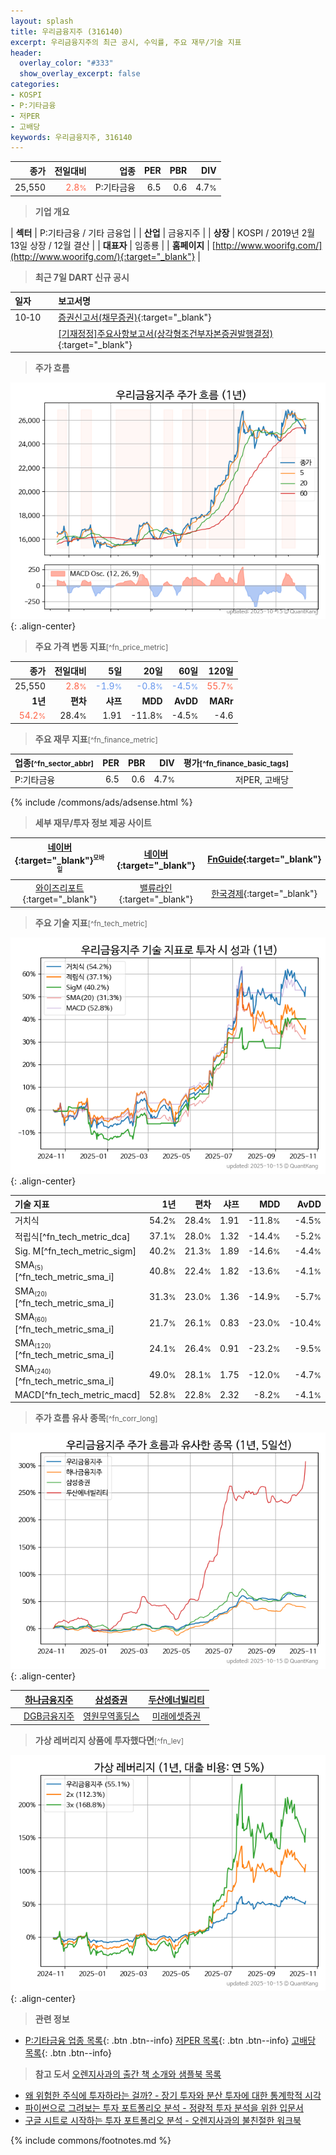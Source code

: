 ```yaml
---
layout: splash
title: 우리금융지주 (316140)
excerpt: 우리금융지주의 최근 공시, 수익률, 주요 재무/기술 지표
header:
  overlay_color: "#333"
  show_overlay_excerpt: false
categories:
- KOSPI
- P:기타금융
- 저PER
- 고배당
keywords: 우리금융지주, 316140
---
```


| **종가** | **전일대비** | **업종** | **PER** | **PBR** | **DIV** |
| -------: | -----------: | -------: | ------: | ------: | ------: |
| 25,550 | <span style="color: tomato">2.8<small>%</small></span> | P:기타금융 | 6.5 | 0.6 | 4.7<small>%</small> |

<!-- more -->


> **기업 개요**<a id="company"></a>

| <span style="white-space:nowrap;">**섹터**</span> | P:기타금융 / 기타 금융업 |
| <span style="white-space:nowrap;">**산업**</span> | 금융지주 |
| <span style="white-space:nowrap;">**상장**</span> | KOSPI / 2019년 2월 13일 상장 / 12월 결산 |
| <span style="white-space:nowrap;">**대표자**</span> | 임종룡 |
| <span style="white-space:nowrap;">**홈페이지**</span> | [http://www.woorifg.com/](http://www.woorifg.com/){:target="_blank"} |


> **최근 7일 DART 신규 공시**<a id="dart"></a>

| **일자** |      | **보고서명** |
| :------- | :--- | :----------- |
| 10&#x2011;10 | | [증권신고서(채무증권)](https://dart.fss.or.kr/dsaf001/main.do?rcpNo=20251010000248){:target="_blank"} |
|  | | [[기재정정]주요사항보고서(상각형조건부자본증권발행결정)](https://dart.fss.or.kr/dsaf001/main.do?rcpNo=20251010000150){:target="_blank"} |


> **주가 흐름**<a id="price"></a>

![316140](/stock/images/316140.png){: .align-center}


> **주요 가격 변동 지표**<small>[^fn_price_metric]</small>

| **종가** | **전일대비** | **5일** | **20일** | **60일** | **120일** |
| -------: | -----------: | ------: | -------: | -------: | --------: |
| 25,550 | <span style="color: tomato">2.8<small>%</small></span> | <span style="color: cornflowerblue">-1.9<small>%</small></span> | <span style="color: cornflowerblue">-0.8<small>%</small></span> | <span style="color: cornflowerblue">-4.5<small>%</small></span> | <span style="color: tomato">55.7<small>%</small></span> |
| **1년** | **편차** | **샤프** | **MDD** | **AvDD** | **MARr** |
| <span style="color: tomato">54.2<small>%</small></span> | 28.4<small>%</small> | 1.91 | -11.8<small>%</small> | -4.5<small>%</small> | -4.6 |


> **주요 재무 지표**<small>[^fn_finance_metric]</small>

| **업종**<small>[^fn_sector_abbr]</small> | **PER** | **PBR** | **DIV** | **평가**<small>[^fn_finance_basic_tags]</small> |
| :--------------------------------------- | ------: | ------: | ------: | ----------------------------------------------: |
| P:기타금융 | 6.5 | 0.6 | 4.7<small>%</small> | 저PER, 고배당 |



{% include /commons/ads/adsense.html %}

> **세부 재무/투자 정보 제공 사이트**

| [네이버](https://m.stock.naver.com/domestic/stock/316140/finance/summary){:target="_blank"}<sup><small>모바일</small></sup> | [네이버](https://finance.naver.com/item/coinfo.naver?code=316140){:target="_blank"} | [FnGuide](https://comp.fnguide.com/SVO2/ASP/SVD_Invest.asp?gicode=A316140&MenuYn=Y){:target="_blank"} |
| :---: | :---: | :---: |
| [와이즈리포트](https://comp.wisereport.co.kr/company/c1040001.aspx?cmp_cd=316140){:target="_blank"} | [밸류라인](https://www.valueline.co.kr/finance/summary/316140){:target="_blank"} | [한국경제](https://markets.hankyung.com/stock/316140/financial-summary){:target="_blank"} |


> **주요 기술 지표**<small>[^fn_tech_metric]</small>


![316140](/stock/images/316140_tech.png){: .align-center}

| **기술 지표** | **1년** | **편차** | **샤프** | **MDD** | **AvDD** |
| :------------ | ------: | -----------: | -------: | ------: | -------: |
| 거치식 | 54.2<small>%</small> | 28.4<small>%</small> | 1.91 | -11.8<small>%</small> | -4.5<small>%</small> |
| 적립식[^fn_tech_metric_dca] | 37.1<small>%</small> | 28.0<small>%</small> | 1.32 | -14.4<small>%</small> | -5.2<small>%</small> |
| Sig. M[^fn_tech_metric_sigm] | 40.2<small>%</small> | 21.3<small>%</small> | 1.89 | -14.6<small>%</small> | -4.4<small>%</small> |
| SMA<small><sub>(5)</sub></small>[^fn_tech_metric_sma_i] | 40.8<small>%</small> | 22.4<small>%</small> | 1.82 | -13.6<small>%</small> | -4.1<small>%</small> |
| SMA<small><sub>(20)</sub></small>[^fn_tech_metric_sma_i] | 31.3<small>%</small> | 23.0<small>%</small> | 1.36 | -14.9<small>%</small> | -5.7<small>%</small> |
| SMA<small><sub>(60)</sub></small>[^fn_tech_metric_sma_i] | 21.7<small>%</small> | 26.1<small>%</small> | 0.83 | -23.0<small>%</small> | -10.4<small>%</small> |
| SMA<small><sub>(120)</sub></small>[^fn_tech_metric_sma_i] | 24.1<small>%</small> | 26.4<small>%</small> | 0.91 | -23.2<small>%</small> | -9.5<small>%</small> |
| SMA<small><sub>(240)</sub></small>[^fn_tech_metric_sma_i] | 49.0<small>%</small> | 28.1<small>%</small> | 1.75 | -12.0<small>%</small> | -4.7<small>%</small> |
| MACD[^fn_tech_metric_macd] | 52.8<small>%</small> | 22.8<small>%</small> | 2.32 | -8.2<small>%</small> | -4.1<small>%</small> |


> **주가 흐름 유사 종목**<a id="corr"></a><small>[^fn_corr_long]</small>

![316140](/stock/images/316140_corr.png){: .align-center}

|       | [하나금융지주](/086790/) | [삼성증권](/016360/) | [두산에너빌리티](/034020/) |
| :---: | :------------------------------------: | :------------------------------------: | :------------------------------------: |
|       | [DGB금융지주](/139130/) | [영원무역홀딩스](/009970/) | [미래에셋증권](/006800/) |


> **가상 레버리지 상품에 투자했다면**<a id="2x"></a><small>[^fn_lev]</small>

![316140](/stock/images/316140_2x.png){: .align-center}


> **관련 정보**

- [P:기타금융 업종 목록](/stats/sector/kospi_업종_기타금융_종목/){: .btn .btn--info} [저PER 목록](/fn/fn_low_per/){: .btn .btn--info} [고배당 목록](/fn/fn_high_div/){: .btn .btn--info}

> **참고 도서** [오렌지사과의 출간 책 소개와 샘플북 목록](https://kongdori.tistory.com/691)

- [왜 위험한 주식에 투자하라는 걸까? - 장기 투자와 분산 투자에 대한 통계학적 시각](https://kongdori.tistory.com/421)
- [파이썬으로 그려보는 투자 포트폴리오 분석  - 정량적 투자 분석을 위한 입문서](https://kongdori.tistory.com/643)
- [구글 시트로 시작하는 투자 포트폴리오 분석 - 오렌지사과의 불친절한 워크북](https://kongdori.tistory.com/449)


{% include commons/footnotes.md %}